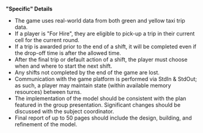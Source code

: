 **"Specific" Details**
* The game uses real-world data from both green and yellow taxi trip data.
* If a player is "For Hire", they are eligible to pick-up a trip in their current
cell for the current round.
* If a trip is awarded prior to the end of a shift, it will be completed even
if the drop-off time is after the allowed time.
* After the final trip or default action of a shift, the player must choose when
and where to start the next shift.
* Any shifts not completed by the end of the game are lost.
* Communication with the game platform is performed via StdIn & StdOut; as such,
a player may maintain state (within available memory resources) between turns.
* The implementation of the model should be consistent with the plan featured
in the group presentation. Significant changes should be discussed with the
subject coordinator.
* Final report of up to 50 pages should include the design, building, and
refinement of the model.
